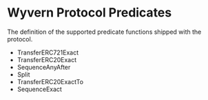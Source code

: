 # Wyvern Protocol Predicates

The definition of the supported predicate functions shipped with the protocol.

* TransferERC721Exact
* TransferERC20Exact
* SequenceAnyAfter
* Split
* TransferERC20ExactTo
* SequenceExact
